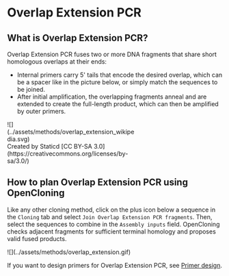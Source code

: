 # Overlap Extension PCR

## What is Overlap Extension PCR?

Overlap Extension PCR fuses two or more DNA fragments that share short homologous overlaps at their ends:

* Internal primers carry 5' tails that encode the desired overlap, which can be a spacer like in the picture below, or simply match the sequences to be joined.
* After initial amplification, the overlapping fragments anneal and are extended to create the full-length product, which can then be amplified by outer primers.

<div markdown style="max-width: 300px" class="img-container">
![](../assets/methods/overlap_extension_wikipedia.svg)
<div markdown class="img-footer">
Created by Staticd [CC BY-SA 3.0](https://creativecommons.org/licenses/by-sa/3.0/)
</div>
</div>

## How to plan Overlap Extension PCR using OpenCloning

Like any other cloning method, click on the plus icon below a sequence in the `Cloning` tab and select `Join Overlap Extension PCR fragments`. Then, select the sequences to combine in the `Assembly inputs` field. OpenCloning checks adjacent fragments for sufficient terminal homology and proposes valid fused products.

<div markdown style="max-width: 700px" class="img-container">
![](../assets/methods/overlap_extension.gif)
</div>


If you want to design primers for Overlap Extension PCR, see [Primer design](../primer_design.md#primer-design-for-overlap-extension-pcr).

